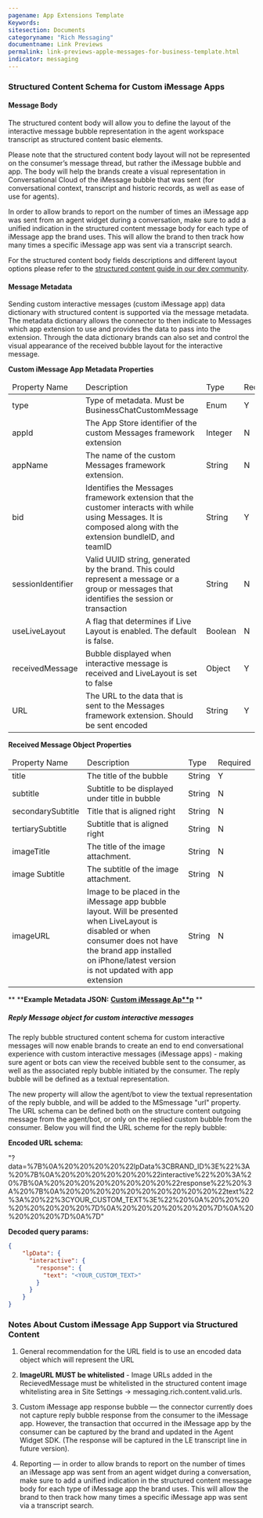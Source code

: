 ```yaml
---
pagename: App Extensions Template
Keywords:
sitesection: Documents
categoryname: "Rich Messaging"
documentname: Link Previews
permalink: link-previews-apple-messages-for-business-template.html
indicator: messaging
---
```


### Structured Content Schema for Custom iMessage Apps

#### Message Body

The structured content body will allow you to define the layout of the interactive message bubble representation in the agent workspace transcript as structured content basic elements.

Please note that the structured content body layout will not be represented on the consumer’s message thread, but rather the iMessage bubble and app. The body will help the brands create a visual representation in Conversational Cloud of the iMessage bubble that was sent (for conversational context, transcript and historic records, as well as ease of use for agents).

In order to allow brands to report on the number of times an iMessage app was sent from an agent widget during a conversation, make sure to add a unified indication in the structured content message body for each type of iMessage app the brand uses. This will allow the brand to then track how many times a specific iMessage app was sent via a transcript search.

For the structured content body fields descriptions and different layout options please refer to the [structured content guide in our dev community](https://developers.liveperson.com/structured-content-templates.html).

#### Message Metadata

Sending custom interactive messages (custom iMessage app) data dictionary with structured content is supported via the message metadata. The metadata dictionary allows the connector to then indicate to Messages which app extension to use and provides the data to pass into the extension. Through the data dictionary brands can also set and control the visual appearance of the received bubble layout for the interactive message.

**Custom iMessage App Metadata Properties**

<table>
  <thead>
    <td>Property Name</td>
    <td>Description</td>
    <td>Type</td>
    <td>Required</td>
  </thead>
  <tbody>
  <tr>
    <td>type</td>
    <td>Type of metadata.                              Must be BusinessChatCustomMessage </td>
    <td>Enum</td>
    <td>Y</td>
  </tr>
  <tr>
    <td>appId</td>
    <td>The App Store identifier of the custom                                 Messages framework extension </td>
    <td>Integer</td>
    <td>N</td>
  </tr>
  <tr>
    <td>appName</td>
    <td>The name of the custom Messages                               framework extension.</td>
    <td>String</td>
    <td>N</td>
  </tr>
  <tr>
    <td>bid</td>
    <td>Identifies the Messages framework extension that the customer interacts with while using Messages. It is composed along with the extension bundleID, and teamID </td>
    <td>String</td>
    <td>Y</td>
  </tr>
  <tr>
    <td>sessionIdentifier</td>
    <td>Valid UUID string, generated by the brand. This could represent a message or a group or messages that identifies the session or transaction</td>
    <td>String</td>
    <td>N</td>
  </tr>
  <tr>
    <td>useLiveLayout</td>
    <td>A flag that determines if Live Layout is enabled. The default is false.</td>
    <td>Boolean</td>
    <td>N</td>
  </tr>
  <tr>
    <td>receivedMessage</td>
    <td>Bubble displayed when interactive message is received and LiveLayout is set to false</td>
    <td>Object</td>
    <td>Y</td>
  </tr>
  <tr>
    <td>URL</td>
    <td>The URL to the data that is sent to the Messages framework extension. Should be sent encoded</td>
    <td>String</td>
    <td>Y</td>
  </tr>
  </tbody>
</table>

**Received Message Object Properties**

<table>
  <thead>
    <td>Property Name</td>
    <td>Description</td>
    <td>Type</td>
    <td>Required</td>
  </thead>
  <tbody>
  <tr>
    <td>title</td>
    <td>The title of the bubble</td>
    <td>String</td>
    <td>Y</td>
  </tr>
  <tr>
    <td>subtitle</td>
    <td>Subtitle to be displayed under title in bubble </td>
    <td>String</td>
    <td>N</td>
  </tr>
  <tr>
    <td>secondarySubtitle</td>
    <td>Title that is aligned right</td>
    <td>String</td>
    <td>N</td>
  </tr>
  <tr>
    <td>tertiarySubtitle</td>
    <td>Subtitle that is aligned right</td>
    <td>String</td>
    <td>N</td>
  </tr>
  <tr>
    <td>imageTitle</td>
    <td>The title of the image attachment.</td>
    <td>String</td>
    <td>N</td>
  </tr>
  <tr>
    <td>image Subtitle</td>
    <td>The subtitle of the image attachment.</td>
    <td>String</td>
    <td>N</td>
  </tr>
  <tr>
    <td>imageURL</td>
    <td>Image to be placed in the iMessage app bubble layout. Will be presented when LiveLayout is disabled or when consumer does not have the brand app installed on iPhone/latest version is not updated with app extension</td>
    <td>String</td>
    <td>N</td>
  </tr>
  </tbody>
</table>

**
****Example Metadata JSON:** **[Custom iMessage Ap**p](https://docs.google.com/a/liveperson.com/document/d/1Jcm1l0AHo40qojWWQ0Dpcuq5VvsYSxHDrJVac9xqzTM/edit?usp=sharing)**
**

##### Reply Message object for custom interactive messages

The reply bubble structured content schema for custom interactive messages will now enable brands to create an end to end conversational experience with custom interactive messages (iMessage apps) - making sure agent or bots can view the received bubble sent to the consumer, as well as the associated reply bubble initiated by the consumer. The reply bubble will be defined as a textual representation.

The new property will allow the agent/bot to view the textual representation of the reply bubble, and will be added to the MSmessage "url" property. The URL schema can be defined both on the structure content outgoing message from the agent/bot, or only on the replied custom bubble from the consumer. Below you will find the URL scheme for the reply bubble:

**Encoded URL schema:**

"?data=%7B%0A%20%20%20%20%22lpData%3CBRAND_ID%3E%22%3A%20%7B%0A%20%20%20%20%20%20%22interactive%22%20%3A%20%7B%0A%20%20%20%20%20%20%20%20%22response%22%20%3A%20%7B%0A%20%20%20%20%20%20%20%20%20%20%22text%22%3A%20%22%3CYOUR_CUSTOM_TEXT%3E%22%20%0A%20%20%20%20%20%20%20%20%7D%0A%20%20%20%20%20%20%7D%0A%20%20%20%20%7D%0A%7D"

**Decoded query params:**

```json
{
    "lpData": {
      "interactive": {
        "response": {
          "text": "<YOUR_CUSTOM_TEXT>"
        }
      }
    }
}
```

### Notes About Custom iMessage App Support via Structured Content

1. General recommendation for the URL field is to use an encoded data object which will represent the URL

2. **ImageURL MUST be whitelisted** - Image URLs added in the RecievedMessage must be whitelisted in the structured content image whitelisting area in Site Settings → messaging.rich.content.valid.urls.

3. Custom iMessage app response bubble — the connector currently does not capture reply bubble response from the consumer to the iMessage app. However, the transaction that occurred in the iMessage app by the consumer can be captured by the brand and updated in the Agent Widget SDK. (The response will be captured in the LE transcript line in future version).

4. Reporting — in order to allow brands to report on the number of times an iMessage app was sent from an agent widget during a conversation, make sure to add a unified indication in the structured content message body for each type of iMessage app the brand uses. This will allow the brand to then track how many times a specific iMessage app was sent via a transcript search.
